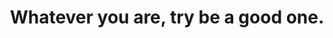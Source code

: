 ---
title: "Whatever you are, try be a good one."
attribution: "William Makepeace Thackeray"
linked:
  - _wikipedia/William_Makepeace_Thackeray.md
tags:
  - William Makepeace Thackeray
  - Quote
  - You
---